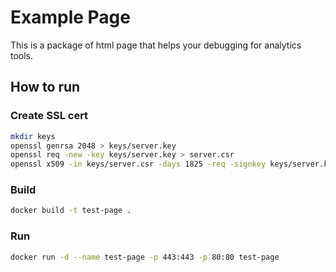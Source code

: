 # Example Page

This is a package of html page that helps your debugging for analytics tools.

## How to run

### Create SSL cert
```sh
mkdir keys
openssl genrsa 2048 > keys/server.key
openssl req -new -key keys/server.key > server.csr
openssl x509 -in keys/server.csr -days 1825 -req -signkey keys/server.key > keys/server.crt
```

### Build
```sh
docker build -t test-page .
```

### Run

```sh
docker run -d --name test-page -p 443:443 -p 80:80 test-page
```
